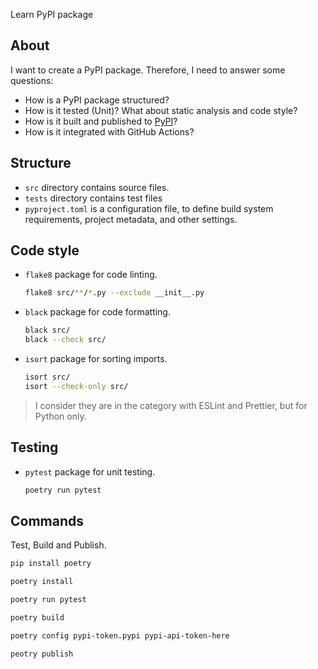 Learn PyPI package

## About

I want to create a PyPI package. Therefore, I need to answer some questions:

- How is a PyPI package structured?
- How is it tested (Unit)? What about static analysis and code style?
- How is it built and published to [PyPI](https://pypi.org)?
- How is it integrated with GitHub Actions?

## Structure
- `src` directory contains source files.
- `tests` directory contains test files
- `pyproject.toml` is a configuration file, to define build system requirements, project metadata, and other settings.

## Code style

- `flake8` package for code linting.
    ```bash
    flake8 src/**/*.py --exclude __init__.py
    ```

- `black` package for code formatting.
    ```bash
    black src/
    black --check src/ 
    ```

- `isort` package for sorting imports.
    ```bash
    isort src/
    isort --check-only src/
    ```

> I consider they are in the category with ESLint and Prettier, but for Python only.


## Testing
- `pytest` package for unit testing.
    ```bash
    poetry run pytest
    ```

## Commands

Test, Build and Publish.
```bash
pip install poetry

poetry install

poetry run pytest

poetry build

poetry config pypi-token.pypi pypi-api-token-here

peotry publish
```
